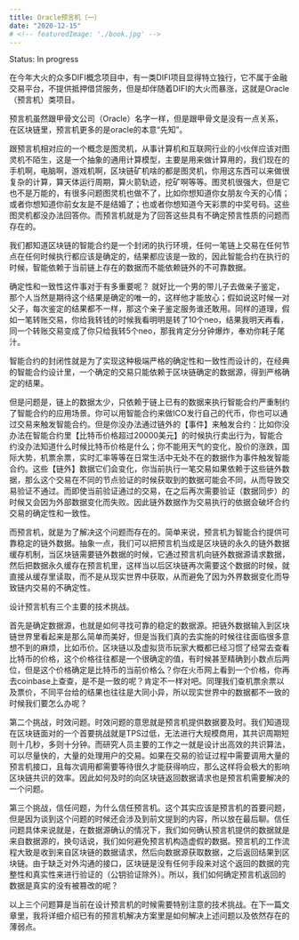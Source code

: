 ```yaml
---
title: Oracle预言机（一）
date: "2020-12-15"
# <!-- featuredImage: './book.jpg' -->
---
```


Status: In progress

在今年大火的众多DIFI概念项目中，有一类DIFI项目显得特立独行，它不属于金融交易平台，不提供抵押借贷服务，但是却伴随着DIFI的大火而暴涨，这就是Oracle（预言机）类项目。

预言机虽然跟甲骨文公司（Oracle）名字一样，但是跟甲骨文是没有一点关系，在区块链里，预言机更多的是oracle的本意“先知”。

跟预言机相对应的一个概念是图灵机，从事计算机和互联网行业的小伙伴应该对图灵机不陌生，这是一个抽象的通用计算模型，主要是用来做计算用的，我们现在的手机啊，电脑啊，游戏机啊，区块链矿机啥的都是图灵机，你用这东西可以来做很复杂的计算，算天体运行周期，算火箭轨迹，挖矿啊等等。图灵机很强大，但是它也不是万能的，有很多问题图灵机也做不了，比如你想知道你女朋友今天的心情；或者你想知道你前女友是不是结婚了；也或者你想知道今天彩票的中奖号码。这些图灵机都没办法回答你。而预言机就是为了回答这些具有不确定预言性质的问题而存在的。

我们都知道区块链的智能合约是一个封闭的执行环境，任何一笔链上交易在任何节点在任何时候执行都应该是确定的，结果都应该是一致的，因此智能合约在执行的时候，智能依赖于当前链上存在的数据而不能依赖链外的不可靠数据。

确定性和一致性这件事对于有多重要呢？ 就好比一个男的带儿子去做亲子鉴定，那个人当然是期待这个结果是确定的唯一的，这样他才能放心；假如说这时候一对父子，每次鉴定的结果都不一样，那这个亲子鉴定服务谁还敢用。同样的道理，假如一笔转账交易，你给我转钱的时候我看明明是转了10个neo，结果我明天再看，同一个转账交易变成了你只给我转5个neo，那我肯定分分钟爆炸，奉劝你耗子尾汁。

智能合约的封闭性就是为了实现这种极端严格的确定性和一致性而设计的，在经典的智能合约设计里，一个确定的交易只能依赖于区块链确定的数据源，得到严格确定的结果。

但是问题是，链上的数据太少，只依赖于链上已有的数据来执行智能合约严重制约了智能合约的应用场景。你可以用智能合约来做ICO发行自己的代币，你也可以通过交易来触发智能合约。但是你没办法通过链外的【事件】来触发合约：比如你没办法在智能合约里【比特币价格超过20000美元】的时候执行卖出行为，智能合约没办法知道什么时候比特币价格是什么；你不能用天气的变化，股价的涨跌，国际大势，机票余票，实时汇率等等在日常生活中无处不在的数据作为事件触发智能合约。这些【链外】数据它们会变化，你当前执行一笔交易如果依赖于这些链外数据，那么这个交易在不同的节点验证的时候获取到的数据可能会不同，从而导致交易验证不通过。而即使当前验证通过的交易，在之后再次需要验证（数据同步）的时候又会因为外部数据变化而失败。因此链外数据作为交易执行的依据会破坏合约交易的确定性和一致性。

而预言机，就是为了解决这个问题而存在的。简单来说，预言机为智能合约提供可靠稳定的链外数据。抽象一点，我们可以把预言机当成是区块链的永久的链外数据缓存机制，当区块链需要链外数据的时候，它通过预言机向链外数据源请求数据，然后把数据永久缓存在预言机里，这样当以后区块链再次需要这个数据的时候，就直接从缓存里读取，而不是从现实世界中获取，从而避免了因为外界数据变化而导致链内交易的不确定性。

设计预言机有三个主要的技术挑战。

首先是确定数据源，也就是如何寻找可靠的稳定的数据源。把链外数据输入到区块链世界里看起来是那么简单而美好，但是当我们真的去实施的时候往往面临很多意想不到的麻烦，比如币价。区块链以及虚拟货币玩家大概都已经习惯了经常去查看比特币的价格，这个价格往往都是一个很确定的值，有时候甚至精确到小数点后两位，但是这个价格确定是比特币的当前价格么？你在火币网上看到一个价格，你再去coinbase上查查，是不是一致的呢？肯定不一样对吧。同理我们查机票余票以及票价，不同平台给的结果也往往是大同小异，所以现实世界中的数据都不一致的时候我们要怎么办呢？

第二个挑战，时效问题。时效问题的意思就是预言机提供数据要及时。我们知道现在区块链面对的一个首要挑战就是TPS过低，无法进行大规模商用，其共识周期短则十几秒，多则十分钟。而研究人员主要的工作之一就是设计出高效的共识算法，可以尽量快的，大量的处理用户的交易。如果在交易的验证过程中需要调用大量的预言机接口，且每次调用都需要等待很久才能获得响应，那么这样将会极大的影响区块链共识的效率。因此如何及时的向区块链返回数据请求也是预言机需要解决的一个问题。

第三个挑战，信任问题，为什么信任预言机。这个其实应该是预言机的首要问题，但是因为谈到这个问题的时候还会涉及到前文提到的内容，所以放在最后聊。信任问题具体来说就是，在数据源确认的情况下，我们如何确认预言机提供的数据就是来自数据源的，换句话说，我们如何避免预言机构造虚假的数据。预言机的工作流程大致是收到来自区块链的数据请求，然后向数据源获取数据，之后返回结果到区块链。由于缺乏对外沟通的接口，区块链是没有任何手段来对这个返回的数据的完整性和真实性来进行验证的（公钥验证除外）。所以，我们如何确定预言机返回的数据是真实的没有被篡改的呢？

以上三个问题算是当前在设计预言机的时候需要特别注意的技术挑战。在下一篇文章里，我将详细介绍已有的预言机解决方案里是如何解决上述问题以及依然存在的薄弱点。
